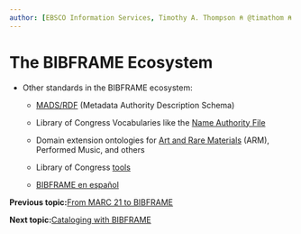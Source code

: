 ```yaml
---
author: [EBSCO Information Services, Timothy A. Thompson ⍝ @timathom ⍝ @timathom@indieweb.social]
---
```


# The BIBFRAME Ecosystem

-   Other standards in the BIBFRAME ecosystem:

    -   [MADS/RDF](https://www.loc.gov/standards/mads/rdf/) \(Metadata Authority Description Schema\)

    -   Library of Congress Vocabularies like the [Name Authority File](https://id.loc.gov/authorities/names.html)

    -   Domain extension ontologies for [Art and Rare Materials](https://github.com/Art-and-Rare-Materials-BF-Ext/arm) \(ARM\), Performed Music, and others

    -   Library of Congress [tools](https://bibframe.org/)

    -   [BIBFRAME en español](https://docs.google.com/spreadsheets/d/1KgpWmMSyAEVVkfQgBPB0tdf6jk9cJ81z8S_Z9k4mH-8/edit?usp=sharing)


**Previous topic:**[From MARC 21 to BIBFRAME](../../../day_1/lesson_5/topic_1/from_marc_to_bibframe.md)

**Next topic:**[Cataloging with BIBFRAME](../../../day_1/lesson_5/topic_1/cataloging_activity.md)

